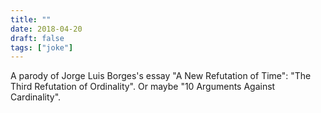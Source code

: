 ```yaml
---
title: ""
date: 2018-04-20
draft: false
tags: ["joke"]
---
```

A parody of Jorge Luis Borges's essay "A New Refutation of Time": "The Third Refutation of Ordinality". Or maybe "10 Arguments Against Cardinality".
